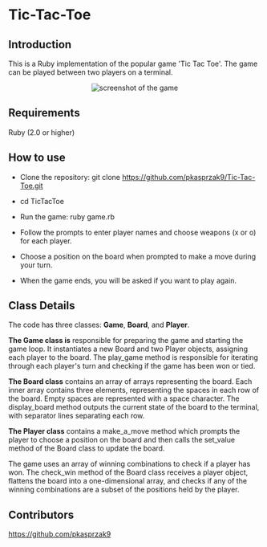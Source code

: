 # Tic-Tac-Toe

## Introduction

This is a Ruby implementation of the popular game 'Tic Tac Toe'. The game can be played between two players on a terminal.

<p align="center" margin-top: 20px>
  <img src="https://github.com/pkasprzak9/TicTacToe/assets/81309180/8727de0a-82e1-4726-b409-8e70f55cb022" alt="screenshot of the game"/>
</p>

## Requirements

Ruby (2.0 or higher)


## How to use

- Clone the repository: git clone https://github.com/pkasprzak9/Tic-Tac-Toe.git

- cd TicTacToe

- Run the game: ruby game.rb

- Follow the prompts to enter player names and choose weapons (x or o) for each player.

- Choose a position on the board when prompted to make a move during your turn.

- When the game ends, you will be asked if you want to play again.


## Class Details

The code has three classes: **Game**, **Board**, and **Player**.

**The Game class is** responsible for preparing the game and starting the game loop. It instantiates a new Board and two Player objects, assigning each player to the board. The play_game method is responsible for iterating through each player's turn and checking if the game has been won or tied.

**The Board class** contains an array of arrays representing the board. Each inner array contains three elements, representing the spaces in each row of the board. Empty spaces are represented with a space character. The display_board method outputs the current state of the board to the terminal, with separator lines separating each row.

**The Player class** contains a make_a_move method which prompts the player to choose a position on the board and then calls the set_value method of the Board class to update the board.

The game uses an array of winning combinations to check if a player has won. The check_win method of the Board class receives a player object, flattens the board into a one-dimensional array, and checks if any of the winning combinations are a subset of the positions held by the player.

## Contributors

https://github.com/pkasprzak9
